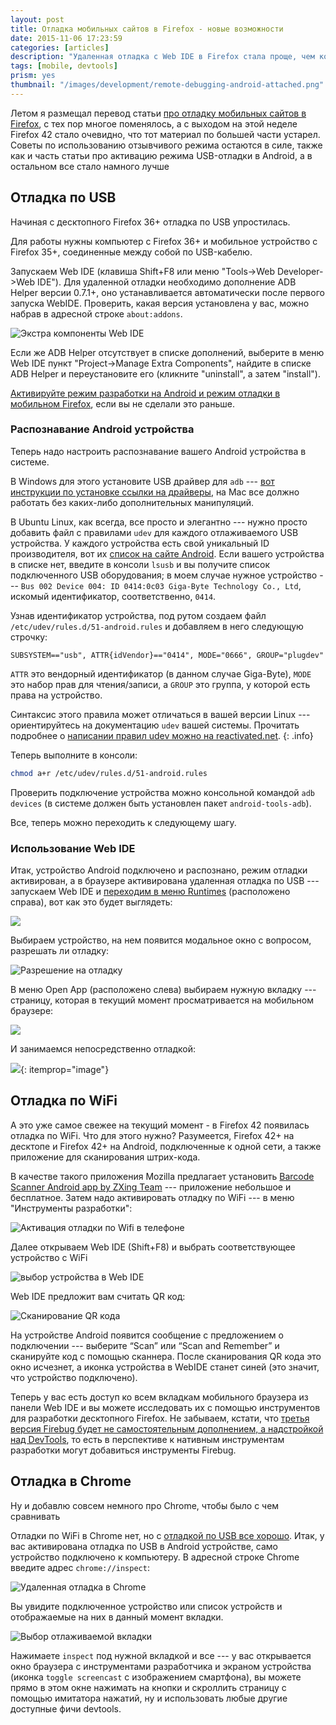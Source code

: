 ```yaml
---
layout: post
title: Отладка мобильных сайтов в Firefox - новые возможности
date: 2015-11-06 17:23:59
categories: [articles]
description: "Удаленная отладка c Web IDE в Firefox стала проще, чем когда-либо. А новым Firefox 42 можно подключать отлаживаемое устройство по WiFi!"
tags: [mobile, devtools]
prism: yes
thumbnail: "/images/development/remote-debugging-android-attached.png"
---
```


Летом я размещал перевод статьи [про отладку мобильных сайтов в Firefox](http://prgssr.ru/development/Otladka-mobilnyh-sajtov-v-Firefox.html), с тех пор многое поменялось, а с выходом на этой неделе Firefox 42 стало очевидно, что тот материал по большей части устарел. Советы по использованию отзывчивого режима остаются в силе, также как и часть статьи про активацию режима USB-отладки в Android, а в остальном все стало намного лучше

## Отладка по USB

Начиная с десктопного Firefox 36+  отладка по USB упростилась.

Для работы  нужны компьютер с Firefox 36+ и мобильное устройство с  Firefox 35+, соединенные между собой по USB-кабелю.

Запускаем  Web IDE (клавиша Shift+F8 или меню "Tools->Web Developer->Web IDE"). Для удаленной отладки необходимо дополнение ADB Helper версии 0.7.1+, оно устанавливается автоматически после первого запуска WebIDE. Проверить, какая версия установлена у вас, можно набрав в адресной строке `about:addons`.

![Экстра компоненты Web IDE](/images/development/extra-components.png)

Если же ADB Helper отсутствует в списке дополнений, выберите в меню Web IDE пункт "Project->Manage Extra Components", найдите в списке ADB Helper и переустановите его (кликните "uninstall", а затем "install").

[Активируйте режим разработки на Android и режим отладки в мобильном Firefox](http://prgssr.ru/development/Otladka-mobilnyh-sajtov-v-Firefox.html#heading-section-3), если вы не сделали это раньше.

### Распознавание Android устройства 

Теперь надо настроить распознавание вашего Android устройства в системе.

В  Windows для этого установите  USB драйвер для `adb` --- [вот инструкции по установке ссылки на драйверы](http://developer.android.com/tools/extras/oem-usb.html), на Mac все должно работать без каких-либо дополнительных манипуляций.

В Ubuntu Linux, как всегда, все просто и элегантно --- нужно просто добавить файл с правилами `udev` для каждого отлаживаемого USB устройства. У каждого устройства есть свой уникальный ID производителя, вот их [список на сайте Android](http://developer.android.com/tools/device.html#VendorIds). Если вашего устройства в списке нет, введите в консоли `lsusb` и вы получите список подключенного USB оборудования; в моем случае нужное устройство --- `Bus 002 Device 004: ID 0414:0c03 Giga-Byte Technology Co., Ltd`, искомый идентификатор, соответственно, `0414`.

Узнав идентификатор устройства, под рутом создаем файл `/etc/udev/rules.d/51-android.rules` и добавляем в него следующую строчку:

```markup
SUBSYSTEM=="usb", ATTR{idVendor}=="0414", MODE="0666", GROUP="plugdev"
```

`ATTR` это  вендорный идентификатор (в данном случае Giga-Byte), `MODE` это набор прав для чтения/записи, а `GROUP` это группа, у которой есть права на устройство. 

Синтаксис этого правила может отличаться в вашей версии Linux --- ориентируйтесь на документацию `udev` вашей системы. Прочитать подробнее о [написании правил udev можно на reactivated.net](http://www.reactivated.net/writing_udev_rules.html).
{: .info}

Теперь выполните в консоли:

```bash
chmod a+r /etc/udev/rules.d/51-android.rules
```

Проверить подключение устройства можно консольной командой `adb devices` (в системе должен быть установлен пакет `android-tools-adb`).

Все, теперь можно переходить к следующему шагу.

### Использование Web IDE

Итак, устройство Android подключено и распознано, режим отладки активирован, а в браузере активирована удаленная отладка по USB --- запускаем Web IDE и [переходим в меню Runtimes](https://developer.mozilla.org/en-US/docs/Tools/WebIDE#Setting_up_runtimes) (расположено справа), вот как это будет выглядеть:

![](/images/development/remote-debugging-android-runtime.png)

Выбираем устройство, на нем появится модальное окно с вопросом, разрешать ли  отладку:

![Разрешение на отладку](/images/development/remote-debugging-permission.png)

В меню Open App (расположено слева) выбираем нужную вкладку --- страницу, которая в текущий момент просматривается на мобильном браузере:

![](/images/development/remote-debugging-android-open-tabs.png)

И занимаемся непосредственно отладкой:

![](/images/development/remote-debugging-android-attached.png){: itemprop="image"}

## Отладка по WiFi

А это уже самое свежее на текущий момент - в Firefox 42 появилась отладка по WiFi. Что для этого нужно? Разумеется, Firefox  42+ на десктопе и  Firefox  42+ на Android, подключенные к одной сети, а также приложение для сканирования штрих-кода.

В качестве такого приложения Mozilla предлагает установить [Barcode Scanner Android app by ZXing Team](https://play.google.com/store/apps/details?id=com.google.zxing.client.android) --- приложение небольшое и бесплатное. Затем надо активировать отладку по WiFi --- в меню "Инструменты разработки":

![Активация отладки по Wifi в телефоне](/images/development/remote-debugging-wifi.png)

Далее открываем Web IDE (Shift+F8) и выбрать соответствующее устройство с WiFi

![выбор устройства в Web IDE](/images/development/webide-wifi-runtime.png)

Web IDE предложит вам считать QR код:

![Сканирование QR кода](/images/development/webide-qr-code.png)

На устройстве Android появится сообщение с предложением о подключении --- выберите “Scan” или “Scan and Remember” и сканируйте код с помощью сканнера. После сканирования QR кода это окно исчезнет, а иконка устройства в  WebIDE станет синей (это значит, что устройство подключено).

Теперь у вас есть доступ ко всем вкладкам мобильного браузера из  панели  Web IDE и вы можете исследовать их с помощью  инструментов для разработки десктопного Firefox. Не забываем, кстати, что [третья версия Firebug будет не самостоятельным дополнением, а надстройкой над DevTools](https://hacks.mozilla.org/2015/10/firebug-devtools-integration/), то есть в перспективе к нативным инструментам разработки могут добавиться инструменты Firebug.

## Отладка в Chrome

Ну и добавлю совсем немного про Chrome, чтобы было с чем сравнивать

Отладки по WiFi в Chrome нет, но с [отладкой по USB все хорошо](https://developer.chrome.com/devtools/docs/remote-debugging). Итак, у вас активирована отладка по USB в Android устройстве, само устройство подключено к компьютеру. В адресной строке Chrome введите адрес `chrome://inspect`:

![Удаленная отладка в Chrome](/images/development/chrome-inspect-devices.png)

Вы увидите подключенное устройство или список устройств и отображаемые на них в данный момент вкладки. 

![Выбор отлаживаемой вкладки](/images/development/chrome-inspect-tabs.png)

Нажимаете `inspect` под нужной вкладкой и все --- у вас открывается окно браузера с инструментами разработчика и экраном устройства (иконка  `toggle screencast` c изображением смартфона), вы можете прямо в этом окне нажимать на кнопки и скроллить страницу с помощью имитатора нажатий, ну и использовать любые другие доступные фичи devtools.
